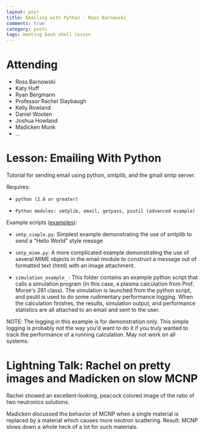 ```yaml
---
layout: post
title: Emailing with Python - Ross Barnowski
comments: true
category: posts
tags: meeting bash shell lesson
---
```


# Attending

-    Ross Barnowski
-    Katy Huff
-    Ryan Bergmann
-    Professor Rachel Slaybaugh 
-    Kelly Rowland
-    Daniel Wooten
-    Joshua Howland 
-    Madicken Munk
-    ... 

# Lesson: Emailing With Python

Tutorial for sending email using python, smtplib, and the gmail smtp server.

Requires:
-     python (2.6 or greater)
-     Python modules: smtplib, email, getpass, psutil (advanced example)

Example scripts ([examples][examples]):

-    `smtp_simple.py`: Simplest example demonstrating the use of smtplib to send a
                "Hello World" style messge

-    `smtp_mime.py`: A more complicated example demonstrating the use of several MIME
     objects in the email module to construct a message out of 
     formatted text (html) with an image attachment.
-    `simulation_example_` : This folder contains an example python script that
     calls a simulation program (in this case, a plasma calculation from Prof.
     Morse's 281 class). The simulation is launched from the python script, and
     psutil is used to do some rudimentary performance logging. When the calculation
     finishes, the results, simulation output, and performance statistics are all
     attached to an email and sent to the user.

NOTE: The logging in this example is for demonstration only. This simple
logging is probably not the way you'd want to do it if you truly wanted to
track the performance of a running calculation. May not work on all systems.


# Lightning Talk: Rachel on pretty images and Madicken on slow MCNP

Rachel showed an excellent-looking, peacock colored image of the ratio of two 
neutronics solutions. 

Madicken discussed the behavior of MCNP when a single material is replaced by 
a material which causes more neutron scattering. Result: MCNP slows down a whole 
heck of a lot for such materials.

[examples]: https://github.com/thehackerwithin/berkeley/blob/master/python_email   "Tutorial Source" 


